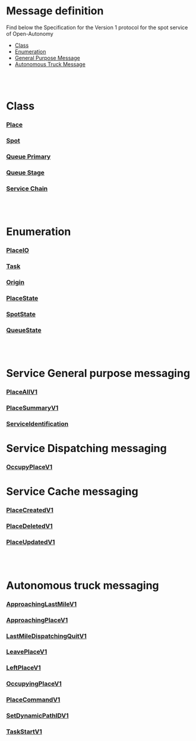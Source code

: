 # Message definition
Find below the Specification for the Version 1 protocol for the spot service of Open-Autonomy
- [Class](#class)
- [Enumeration](#enumeration)
- [General Purpose Message](#General-purpose-messaging)
- [Autonomous Truck Message](#Autonomous-truck-messaging)

<br><br>

# Class
### [Place](class_PlaceV1.md#place)
### [Spot](class_PlaceV1.md#spotv1)
### [Queue Primary](class_PlaceV1.md#primaryqueuespotv1)
### [Queue Stage](class_PlaceV1.md#queuestagespotv1)
### [Service Chain](class_PlaceV1.md#servicechain)

<br><br>

# Enumeration
### [PlaceIO](enum_Place.md#placeio-enumeration)
### [Task](enum_Place.md#task-enumeration)
### [Origin](enum_Place.md#origin-enumeration)
### [PlaceState](enum_Place.md#placestate-enumeration)
### [SpotState](enum_Place.md#spotstate-enumeration)
### [QueueState](enum_Place.md#queuestate-enumeration)

<br><br>

# Service General purpose messaging
### [PlaceAllV1](PlaceAllV1.md)
### [PlaceSummaryV1](PlaceSummaryV1.md)
### [ServiceIdentification](ServiceIdentification.md)

# Service Dispatching messaging
### [OccupyPlaceV1](OccupyPlaceV1.md)

# Service Cache messaging
### [PlaceCreatedV1](PlaceCreatedV1.md)
### [PlaceDeletedV1](PlaceDeletedV1.md)
### [PlaceUpdatedV1](PlaceUpdatedV1.md)

<br><br>

# Autonomous truck messaging
### [ApproachingLastMileV1](ApproachingLastMileV1.md)
### [ApproachingPlaceV1](ApproachingPlaceV1.md)
### [LastMileDispatchingQuitV1](LastMileDispatchingQuitV1.md)
### [LeavePlaceV1](LeavePlaceV1.md)
### [LeftPlaceV1](LeftPlaceV1.md)
### [OccupyingPlaceV1](OccupyingPlaceV1.md)
### [PlaceCommandV1](PlaceCommandV1.md)
### [SetDynamicPathIDV1](SetDynamicPathIDV1.md)
### [TaskStartV1](TaskStartV1.md)

<br><br>

